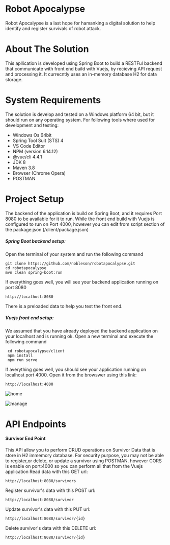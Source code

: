 # Robot Apocalypse
Robot Apocalypse is a last hope for hamanking a digital solution to help identify and register survivals of robot attack.

# About The Solution
This apllication is developed using Spring Boot to build a RESTFul backend that communicate with front end build with Vuejs, by recieving API request and processing it. It currecntly uses an in-memory database H2 for data storage.

# System Requirements
The solution is develop and tested on a Windows platform 64 bit, but it should run on any operating system.
For following tools where used for development and testing:

- Windows Os 64bit
- Spring Tool Suit (STS) 4
- VS Code Editor
- NPM (version 6.14.12)
- @vue/cli 4.4.1
- JDK 8
- Maven 3.8
- Browser (Chrome Opera)
- POSTMAN

# Project Setup
The backend of the application is build on Spring Boot, and it requires Port 8080 to be available for it to run. While the front end build with Vuejs is configured to run on Port 4000, however you can edit from script section of the package.json (/client/package.json) 
##### Spring Boot backend setup:
Open the terminal of your system and run the following command
```
git clone https://github.com/nobleson/robotapocalypse.git
cd robotapocalypse
mvn clean spring-boot:run
```
If everything goes well, you will see your backend application running on port 8080
```
http://localhost:8080
```
There is a preloaded data to help you test the front end.
##### Vuejs front end setup:
We assumed that you have already deployed the backend application on your localhost and is running ok.
Open a new terminal and execute the following command
```
 cd robotapocalypse/client
 npm install
 npm run serve
```
If averything goes well, you should see your application running on localhost port 4000. Open it from the browswer using this link:
```
http://localhost:4000
```
![home](https://user-images.githubusercontent.com/14866971/154072531-812545e5-cdfc-46ab-836e-3d1e25e6bca5.PNG)

![manage](https://user-images.githubusercontent.com/14866971/154072577-3149a611-a724-4556-973b-dba5da01106a.PNG)

# API Endpoints
#### Survivor End Point
This API allow you to perform CRUD operations on Survivor Data that is store in H2 immemory database. For security purpose, you may not be able to register,or delete, or update a survivor using POSTMAN. however CORS is enable on port:4000 so you can perform all that from the Vuejs application
Read data with this GET url: 
```
http://localhost:8080/survivors
```
Register survivor's data with this POST url: 
```
http://localhost:8080/survivor
```
Update survivor's data with this PUT url: 
```
http://localhost:8080/survivor/{id}
```
Delete survivor's data with this DELETE url: 
```
http://localhost:8080/survivor/{id}
```

